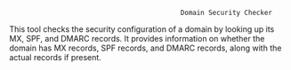                                                Domain Security Checker

This tool checks the security configuration of a domain by looking up its MX, SPF, and DMARC records.
It provides information on whether the domain has MX records, SPF records, and DMARC records, along with the actual records if present.

